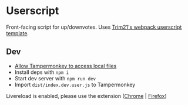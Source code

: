 # Userscript

Front-facing script for up/downvotes. Uses [Trim21's webpack userscript template](https://github.com/Trim21/webpack-userscript-template).

## Dev

-   [Allow Tampermonkey to access local files](https://tampermonkey.net/faq.php?ext=dhdg#Q204)
-   Install deps with `npm i`
-   Start dev server with `npm run dev`
-   Import `dist/index.dev.user.js` to Tampermonkey

Livereload is enabled, please use the extension ([Chrome](https://chrome.google.com/webstore/detail/livereload/jnihajbhpnppcggbcgedagnkighmdlei?hl=en) | [Firefox](https://addons.mozilla.org/en-US/firefox/addon/livereload-web-extension/))
